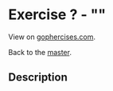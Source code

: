 # Exercise ? - ""

View on [gophercises.com](https://gophercises.com/exercises/).

Back to the [master](../../tree/master).

## Description
